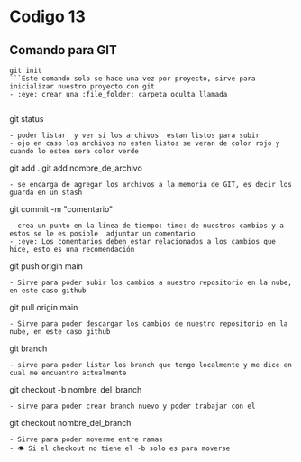 # Codigo 13

##  Comando para GIT
```
git init
```Este comando solo se hace una vez por proyecto, sirve para inicializar nuestro proyecto con git
- :eye: crear una :file_folder: carpeta oculta llamada 


```
git  status
```
- poder listar  y ver si los archivos  estan listos para subir
- ojo en caso los archivos no esten listos se veran de color rojo y cuando lo esten sera color verde

```
git add .
git add nombre_de_archivo
```
- se encarga de agregar los archivos a la memoria de GIT, es decir los guarda en un stash

```
git commit -m "comentario"
```
- crea un punto en la linea de tiempo: time: de nuestros cambios y a estos se le es posible  adjuntar un comentario 
- :eye: Los comentarios deben estar relacionados a los cambios que hice, esto es una recomendación
```
git push origin main
```
- Sirve para poder subir los cambios a nuestro repositorio en la nube, en este caso github
```
git pull origin main
```
- Sirve para poder descargar los cambios de nuestro repositorio en la nube, en este caso github
```
git branch
```
- sirve para poder listar los branch que tengo localmente y me dice en cual me encuentro actualmente
```
git checkout -b nombre_del_branch
```
- sirve para poder crear branch nuevo y poder trabajar con el
```
git checkout nombre_del_branch
```
- Sirve para poder moverme entre ramas
- 👁️ Si el checkout no tiene el -b solo es para moverse